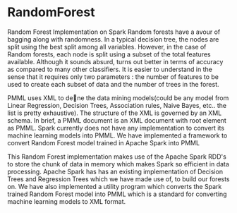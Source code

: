 # RandomForest
Random Forest Implementation on Spark
Random forests have a avour of bagging along with randomness. In a typical decision tree, the nodes are split using the best 
split among all variables. However, in the case of Random forests, each node is split using a subset of the total features 
available. Although it sounds absurd, turns out better in terms of accuracy as compared to many other classifiers. 
It is easier to understand in the sense that it requires only two parameters : the number of features to be used to create each 
subset of data and the number of trees in the forest.

PMML uses XML to dene the data mining models(could be any model from Linear Regression, Decision Trees, Association rules, 
Naive Bayes, etc.. the list is pretty exhaustive). The structure of the XML is governed by an XML schema. In brief, a PMML 
document is an XML document with root element as PMML.
Spark currently does not have any implementation to convert its machine learning models into PMML. 
We have implemented a framework to convert Random Forest model trained in Apache Spark into PMML

This Random Forest implementation makes use of the Apache Spark RDD's to store the chunk of data in memory which makes Spark so efficient in data processing.
Apache Spark has has an existing implementation of Decision Trees and Regression Trees which we have made use of, to build our 
forests on. We have also implemented a utility program which converts 
the Spark trained Random Forest model into PMML which is a standard for converting machine learning models to XML format.
